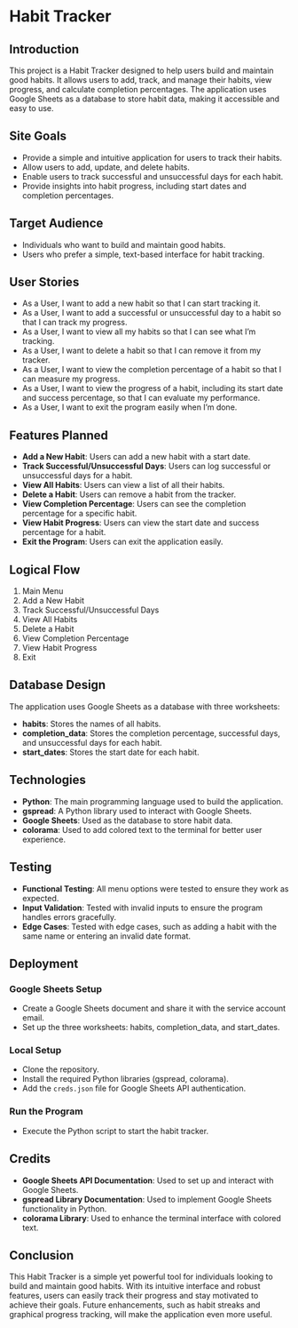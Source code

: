 <h1>Habit Tracker</h1>

<h2>Introduction</h2>
<p>This project is a Habit Tracker designed to help users build and maintain good habits. It allows users to add, track, and manage their habits, view progress, and calculate completion percentages. The application uses Google Sheets as a database to store habit data, making it accessible and easy to use.</p>

<h2>Site Goals</h2>
<ul>
    <li>Provide a simple and intuitive application for users to track their habits.</li>
    <li>Allow users to add, update, and delete habits.</li>
    <li>Enable users to track successful and unsuccessful days for each habit.</li>
    <li>Provide insights into habit progress, including start dates and completion percentages.</li>
</ul>

<h2>Target Audience</h2>
<ul>
    <li>Individuals who want to build and maintain good habits.</li>
    <li>Users who prefer a simple, text-based interface for habit tracking.</li>
</ul>

<h2>User Stories</h2>
<ul>
    <li>As a User, I want to add a new habit so that I can start tracking it.</li>
    <li>As a User, I want to add a successful or unsuccessful day to a habit so that I can track my progress.</li>
    <li>As a User, I want to view all my habits so that I can see what I’m tracking.</li>
    <li>As a User, I want to delete a habit so that I can remove it from my tracker.</li>
    <li>As a User, I want to view the completion percentage of a habit so that I can measure my progress.</li>
    <li>As a User, I want to view the progress of a habit, including its start date and success percentage, so that I can evaluate my performance.</li>
    <li>As a User, I want to exit the program easily when I’m done.</li>
</ul>

<h2>Features Planned</h2>
<ul>
    <li><strong>Add a New Habit</strong>: Users can add a new habit with a start date.</li>
    <li><strong>Track Successful/Unsuccessful Days</strong>: Users can log successful or unsuccessful days for a habit.</li>
    <li><strong>View All Habits</strong>: Users can view a list of all their habits.</li>
    <li><strong>Delete a Habit</strong>: Users can remove a habit from the tracker.</li>
    <li><strong>View Completion Percentage</strong>: Users can see the completion percentage for a specific habit.</li>
    <li><strong>View Habit Progress</strong>: Users can view the start date and success percentage for a habit.</li>
    <li><strong>Exit the Program</strong>: Users can exit the application easily.</li>
</ul>

<h2>Logical Flow</h2>
<ol>
    <li>Main Menu</li>
    <li>Add a New Habit</li>
    <li>Track Successful/Unsuccessful Days</li>
    <li>View All Habits</li>
    <li>Delete a Habit</li>
    <li>View Completion Percentage</li>
    <li>View Habit Progress</li>
    <li>Exit</li>
</ol>

<h2>Database Design</h2>
<p>The application uses Google Sheets as a database with three worksheets:</p>
<ul>
    <li><strong>habits</strong>: Stores the names of all habits.</li>
    <li><strong>completion_data</strong>: Stores the completion percentage, successful days, and unsuccessful days for each habit.</li>
    <li><strong>start_dates</strong>: Stores the start date for each habit.</li>
</ul>

<h2>Technologies</h2>
<ul>
    <li><strong>Python</strong>: The main programming language used to build the application.</li>
    <li><strong>gspread</strong>: A Python library used to interact with Google Sheets.</li>
    <li><strong>Google Sheets</strong>: Used as the database to store habit data.</li>
    <li><strong>colorama</strong>: Used to add colored text to the terminal for better user experience.</li>
</ul>

<h2>Testing</h2>
<ul>
    <li><strong>Functional Testing</strong>: All menu options were tested to ensure they work as expected.</li>
    <li><strong>Input Validation</strong>: Tested with invalid inputs to ensure the program handles errors gracefully.</li>
    <li><strong>Edge Cases</strong>: Tested with edge cases, such as adding a habit with the same name or entering an invalid date format.</li>
</ul>

<h2>Deployment</h2>

<h3>Google Sheets Setup</h3>
<ul>
    <li>Create a Google Sheets document and share it with the service account email.</li>
    <li>Set up the three worksheets: habits, completion_data, and start_dates.</li>
</ul>

<h3>Local Setup</h3>
<ul>
    <li>Clone the repository.</li>
    <li>Install the required Python libraries (gspread, colorama).</li>
    <li>Add the <code>creds.json</code> file for Google Sheets API authentication.</li>
</ul>

<h3>Run the Program</h3>
<ul>
    <li>Execute the Python script to start the habit tracker.</li>
</ul>

<h2>Credits</h2>
<ul>
    <li><strong>Google Sheets API Documentation</strong>: Used to set up and interact with Google Sheets.</li>
    <li><strong>gspread Library Documentation</strong>: Used to implement Google Sheets functionality in Python.</li>
    <li><strong>colorama Library</strong>: Used to enhance the terminal interface with colored text.</li>
</ul>

<h2>Conclusion</h2>
<p>This Habit Tracker is a simple yet powerful tool for individuals looking to build and maintain good habits. With its intuitive interface and robust features, users can easily track their progress and stay motivated to achieve their goals. Future enhancements, such as habit streaks and graphical progress tracking, will make the application even more useful.</p>

</body>
</html>




